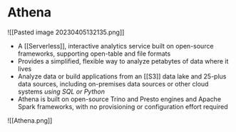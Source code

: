 # Athena
![[Pasted image 20230405132135.png]]
- A [[Serverless]], interactive analytics service built on open-source frameworks, supporting open-table and file formats
- Provides a simplified, flexible way to analyze petabytes of data where it lives
- Analyze data or build applications from an [[S3]] data lake and 25-plus data sources, including on-premises data sources or other cloud systems *using SQL or Python*
- Athena is built on open-source Trino and Presto engines and Apache Spark frameworks, with no provisioning or configuration effort required

![[Athena.png]]
